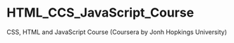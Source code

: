 # HTML_CCS_JavaScript_Course
CSS, HTML and JavaScript Course (Coursera by Jonh Hopkings University)
